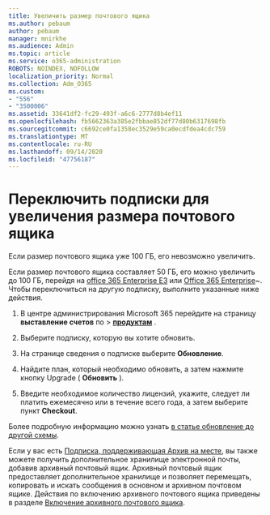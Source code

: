 ```yaml
---
title: Увеличить размер почтового ящика
ms.author: pebaum
author: pebaum
manager: mnirkhe
ms.audience: Admin
ms.topic: article
ms.service: o365-administration
ROBOTS: NOINDEX, NOFOLLOW
localization_priority: Normal
ms.collection: Adm_O365
ms.custom:
- "556"
- "3500006"
ms.assetid: 33641df2-fc29-493f-a6c6-2777d8b4ef11
ms.openlocfilehash: fb5662363a385e2fbbae852df77d80b6317698fb
ms.sourcegitcommit: c6692ce0fa1358ec3529e59ca0ecdfdea4cdc759
ms.translationtype: MT
ms.contentlocale: ru-RU
ms.lasthandoff: 09/14/2020
ms.locfileid: "47756187"
---
```

# <a name="switch-subscriptions-to-increase-mailbox-size"></a>Переключить подписки для увеличения размера почтового ящика

Если размер почтового ящика уже 100 ГБ, его невозможно увеличить.
  
Если размер почтового ящика составляет 50 ГБ, его можно увеличить до 100 ГБ, перейдя на [office 365 Enterprise E3](https://products.office.com/business/office-365-enterprise-e3-business-software) или [Office 365 Enterprise](https://products.office.com/business/office-365-enterprise-e5-business-software)~. Чтобы переключиться на другую подписку, выполните указанные ниже действия.
  
1. В центре администрирования Microsoft 365 перейдите на страницу **выставление счетов** по \> **[продуктам](https://go.microsoft.com/fwlink/p/?linkid=842054)** .

2. Выберите подписку, которую вы хотите обновить.

3. На странице сведения о подписке выберите **Обновление**.

4. Найдите план, который необходимо обновить, а затем нажмите кнопку Upgrade ( **Обновить** ).

5. Введите необходимое количество лицензий, укажите, следует ли платить ежемесячно или в течение всего года, а затем выберите пункт **Checkout**.

Более подробную информацию можно узнать [в статье обновление до другой схемы](https://docs.microsoft.com/microsoft-365/commerce/subscriptions/upgrade-to-different-plan).

Если у вас есть [Подписка, поддерживающая Архив на месте](https://docs.microsoft.com/office365/servicedescriptions/exchange-online-archiving-service-description/exchange-online-archiving-service-description), вы также можете получить дополнительное хранилище электронной почты, добавив архивный почтовый ящик. Архивный почтовый ящик предоставляет дополнительное хранилище и позволяет перемещать, копировать и искать сообщения в основном и архивном почтовом ящике. Действия по включению архивного почтового ящика приведены в разделе [Включение архивного почтового ящика](https://docs.microsoft.com/microsoft-365/compliance/enable-archive-mailboxes).